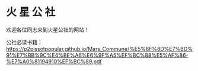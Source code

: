 # 火   星   公   社

欢迎各位同志来到火星公社的网站！

公社必读书籍：
https://p2pissotpopular.github.io/Mars_Commune/%E5%8F%8D%E7%BD%91%E7%BB%9C%E4%BE%A6%E6%9F%A5%EF%BC%88%E5%AF%86-%E7%A0%81194910%EF%BC%89.pdf
